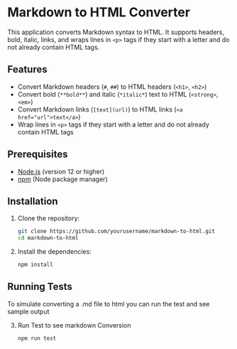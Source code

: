 # Markdown to HTML Converter

This application converts Markdown syntax to HTML. It supports headers, bold, italic, links, and wraps lines in `<p>` tags if they start with a letter and do not already contain HTML tags.

## Features

- Convert Markdown headers (`#`, `##`) to HTML headers (`<h1>`, `<h2>`)
- Convert bold (`**bold**`) and italic (`*italic*`) text to HTML (`<strong>`, `<em>`)
- Convert Markdown links (`[text](url)`) to HTML links (`<a href="url">text</a>`)
- Wrap lines in `<p>` tags if they start with a letter and do not already contain HTML tags

## Prerequisites

- [Node.js](https://nodejs.org/) (version 12 or higher)
- [npm](https://www.npmjs.com/) (Node package manager)

## Installation

1. Clone the repository:

   ```sh
   git clone https://github.com/yourusername/markdown-to-html.git
   cd markdown-to-html
   ```

2. Install the dependencies:
   ```sh
   npm install
   ```

## Running Tests

To simulate converting a .md file to html you can run the test and see sample output

3. Run Test to see markdown Conversion

   ```sh
   npm run test
   ```